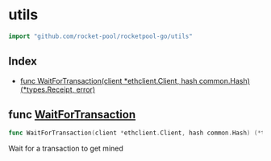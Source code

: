# utils

```go
import "github.com/rocket-pool/rocketpool-go/utils"
```

## Index

- [func WaitForTransaction(client *ethclient.Client, hash common.Hash) (*types.Receipt, error)](<#func-waitfortransaction>)


## func [WaitForTransaction](<https://github.com/rocket-pool/rocketpool-go/blob/release/utils/wait.go#L14>)

```go
func WaitForTransaction(client *ethclient.Client, hash common.Hash) (*types.Receipt, error)
```

Wait for a transaction to get mined


